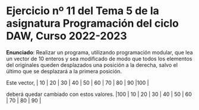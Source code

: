 # Ejercicio nº 11 del Tema 5 de la asignatura Programación del ciclo DAW, Curso 2022-2023
**Enunciado**: Realizar un programa, utilizando programación modular, que lea un vector de 10 enteros y sea modificado de modo que todos los elementos del originales queden desplazados una posición a la derecha, salvo el último que se desplazará a la primera posición.

Este vector,
| 10 | 20 | 30 | 40 | 50 | 60 | 70 | 80 | 90 |100 |

deberá quedar cambiado con estos valores.
|100 | 10 | 20 | 30 | 40 | 50 | 60 | 70 | 80 | 90 |